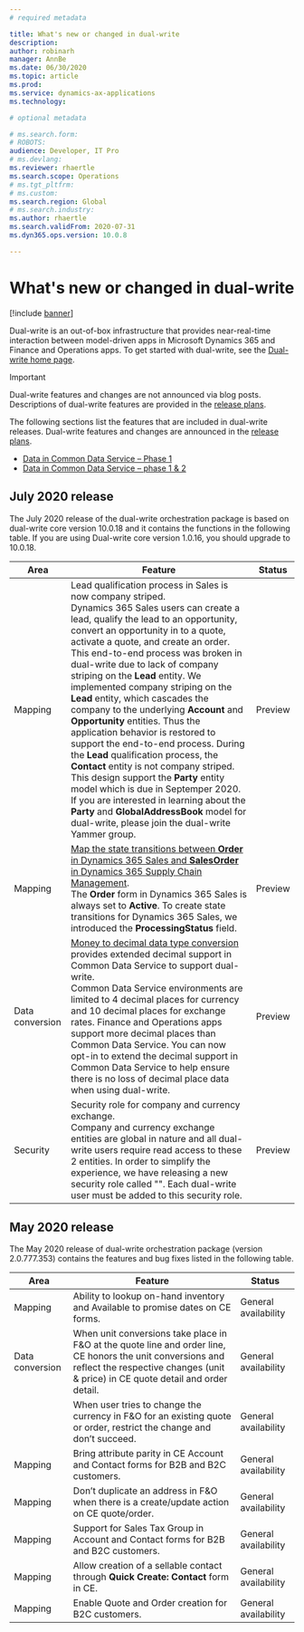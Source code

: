```yaml
---
# required metadata

title: What's new or changed in dual-write
description:  
author: robinarh
manager: AnnBe
ms.date: 06/30/2020
ms.topic: article
ms.prod: 
ms.service: dynamics-ax-applications
ms.technology: 

# optional metadata

# ms.search.form: 
# ROBOTS: 
audience: Developer, IT Pro
# ms.devlang:
ms.reviewer: rhaertle
ms.search.scope: Operations
# ms.tgt_pltfrm: 
# ms.custom: 
ms.search.region: Global
# ms.search.industry: 
ms.author: rhaertle
ms.search.validFrom: 2020-07-31
ms.dyn365.ops.version: 10.0.8

---
```


# What's new or changed in dual-write

[!include [banner](../../includes/banner.md)]

Dual-write is an out-of-box infrastructure that provides near-real-time interaction between model-driven apps in Microsoft Dynamics 365 and Finance and Operations apps. To get started with dual-write, see the [Dual-write home page](dual-write-home-page.md).

> [!IMPORTANT]
> Dual-write features and changes are not announced via blog posts. Descriptions of dual-write features are provided in the [release plans](https://go.microsoft.com/fwlink/?linkid=2010158). 

The following sections list the features that are included in dual-write releases. Dual-write features and changes are announced in the [release plans](https://go.microsoft.com/fwlink/?linkid=2010158).

+ [Data in Common Data Service – Phase 1](https://docs.microsoft.com/en-us/dynamics365-release-plan/2019wave2/finance-operations-crossapp-capabilities/data-common-data-service-phase-1)
+ [Data in Common Data Service – phase 1 & 2](https://docs.microsoft.com/en-us/dynamics365-release-plan/2020wave1/finance-operations-crossapp-capabilities/data-common-data-service-phase-1-2)

## July 2020 release

The July 2020 release of the dual-write orchestration package is based on dual-write core version 10.0.18 and it contains the functions in the following table. If you are using Dual-write core version 1.0.16, you should upgrade to 10.0.18. 

| Area | Feature |Status |
|------|---------|-------|
| Mapping | Lead qualification process in Sales is now company striped.<br>Dynamics 365 Sales users can create a lead, qualify the lead to an opportunity, convert an opportunity in to a quote, activate a quote, and create an order. This end-to-end process was broken in dual-write due to lack of company striping on the **Lead** entity. We implemented company striping on the **Lead** entity, which cascades the company to the underlying **Account** and **Opportunity** entities. Thus the application behavior is restored to support the end-to-end process. During the **Lead** qualification process, the **Contact** entity is not company striped. This design support the **Party** entity model which is due in Septemper 2020. If you are interested in learning about the **Party** and **GlobalAddressBook** model for dual-write, please join the dual-write Yammer group. | Preview |
| Mapping | [Map the state transitions between **Order** in Dynamics 365 Sales and **SalesOrder** in Dynamics 365 Supply Chain Management](sales-status-map.md).<br>The **Order** form in Dynamics 365 Sales is always set to **Active**. To create state transitions for Dynamics 365 Sales, we introduced the **ProcessingStatus** field. |   Preview   |  
| Data conversion | [Money to decimal data type conversion](currrency-decimal-places.md) provides extended decimal support in Common Data Service to support dual-write.<br>Common Data Service environments are limited to 4 decimal places for currency and 10 decimal places for exchange rates. Finance and Operations apps support more decimal places than Common Data Service. You can now opt-in to extend the decimal support in Common Data Service to help ensure there is no loss of decimal place data when using dual-write. | Preview |
| Security | Security role for company and currency exchange.<br>Company and currency exchange entities are global in nature and all dual-write users require read access to these 2 entities. In order to simplify the experience, we have releasing a new security role called "". Each dual-write user must be added to this security role.   | Preview |


## May 2020 release

The May 2020 release of dual-write orchestration package (version 2.0.777.353) contains the features and bug fixes listed in the following table.

| Area | Feature |Status |
|------|---------|-------|
| Mapping | 	Ability to lookup on-hand inventory and Available to promise dates on CE forms. | General availability |
| Data conversion | 	When unit conversions take place in F&O at the quote line and order line, CE honors the unit conversions and reflect the respective changes (unit & price) in CE quote detail and order detail. | General availability |
|  | 	When user tries to change the currency in F&O for an existing quote or order, restrict the change and don’t succeed.   | General availability |
| Mapping | 	Bring attribute parity in CE Account and Contact forms for B2B and B2C customers.  | General availability |
| Mapping | 	Don’t duplicate an address in F&O when there is a create/update action on CE quote/order.  | General availability |
| Mapping | 	Support for Sales Tax Group in Account and Contact forms for B2B and B2C customers. | General availability |
| Mapping | 	Allow creation of a sellable contact through **Quick Create: Contact** form in CE. | General availability |
| Mapping | Enable Quote and Order creation for B2C customers. | General availability |


